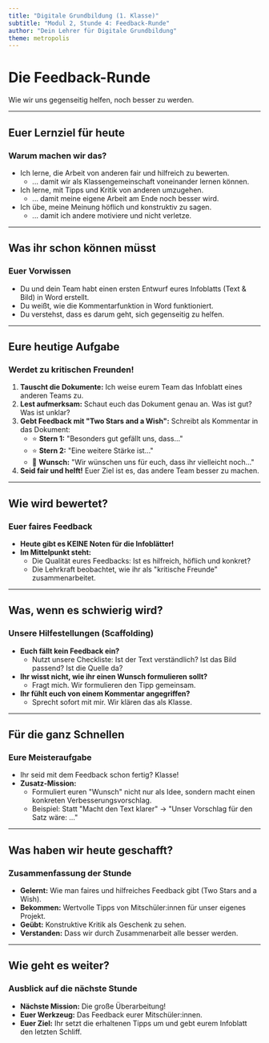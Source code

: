 ```yaml
---
title: "Digitale Grundbildung (1. Klasse)"
subtitle: "Modul 2, Stunde 4: Feedback-Runde"
author: "Dein Lehrer für Digitale Grundbildung"
theme: metropolis
---
```


# Die Feedback-Runde

Wie wir uns gegenseitig helfen, noch besser zu werden.

---

## Euer Lernziel für heute

### Warum machen wir das?

*   Ich lerne, die Arbeit von anderen fair und hilfreich zu bewerten.
    *   ... damit wir als Klassengemeinschaft voneinander lernen können.
*   Ich lerne, mit Tipps und Kritik von anderen umzugehen.
    *   ... damit meine eigene Arbeit am Ende noch besser wird.
*   Ich übe, meine Meinung höflich und konstruktiv zu sagen.
    *   ... damit ich andere motiviere und nicht verletze.

---

## Was ihr schon können müsst

### Euer Vorwissen

*   Du und dein Team habt einen ersten Entwurf eures Infoblatts (Text & Bild) in Word erstellt.
*   Du weißt, wie die Kommentarfunktion in Word funktioniert.
*   Du verstehst, dass es darum geht, sich gegenseitig zu helfen.

---

## Eure heutige Aufgabe

### Werdet zu kritischen Freunden!

1.  **Tauscht die Dokumente:** Ich weise eurem Team das Infoblatt eines anderen Teams zu.
2.  **Lest aufmerksam:** Schaut euch das Dokument genau an. Was ist gut? Was ist unklar?
3.  **Gebt Feedback mit "Two Stars and a Wish":** Schreibt als Kommentar in das Dokument:
    *   ⭐ **Stern 1:** "Besonders gut gefällt uns, dass..."
    *   ⭐ **Stern 2:** "Eine weitere Stärke ist..."
    *   🌠 **Wunsch:** "Wir wünschen uns für euch, dass ihr vielleicht noch..."
4.  **Seid fair und helft!** Euer Ziel ist es, das andere Team besser zu machen.

---

## Wie wird bewertet?

### Euer faires Feedback

*   **Heute gibt es KEINE Noten für die Infoblätter!**
*   **Im Mittelpunkt steht:**
    *   Die Qualität eures Feedbacks: Ist es hilfreich, höflich und konkret?
    *   Die Lehrkraft beobachtet, wie ihr als "kritische Freunde" zusammenarbeitet.

---

## Was, wenn es schwierig wird?

### Unsere Hilfestellungen (Scaffolding)

*   **Euch fällt kein Feedback ein?**
    *   Nutzt unsere Checkliste: Ist der Text verständlich? Ist das Bild passend? Ist die Quelle da?
*   **Ihr wisst nicht, wie ihr einen Wunsch formulieren sollt?**
    *   Fragt mich. Wir formulieren den Tipp gemeinsam.
*   **Ihr fühlt euch von einem Kommentar angegriffen?**
    *   Sprecht sofort mit mir. Wir klären das als Klasse.

---

## Für die ganz Schnellen

### Eure Meisteraufgabe

*   Ihr seid mit dem Feedback schon fertig? Klasse!
*   **Zusatz-Mission:**
    *   Formuliert euren "Wunsch" nicht nur als Idee, sondern macht einen konkreten Verbesserungsvorschlag.
    *   Beispiel: Statt "Macht den Text klarer" -> "Unser Vorschlag für den Satz wäre: ..."

---

## Was haben wir heute geschafft?

### Zusammenfassung der Stunde

*   **Gelernt:** Wie man faires und hilfreiches Feedback gibt (Two Stars and a Wish).
*   **Bekommen:** Wertvolle Tipps von Mitschüler:innen für unser eigenes Projekt.
*   **Geübt:** Konstruktive Kritik als Geschenk zu sehen.
*   **Verstanden:** Dass wir durch Zusammenarbeit alle besser werden.

---

## Wie geht es weiter?

### Ausblick auf die nächste Stunde

*   **Nächste Mission:** Die große Überarbeitung!
*   **Euer Werkzeug:** Das Feedback eurer Mitschüler:innen.
*   **Euer Ziel:** Ihr setzt die erhaltenen Tipps um und gebt eurem Infoblatt den letzten Schliff.

